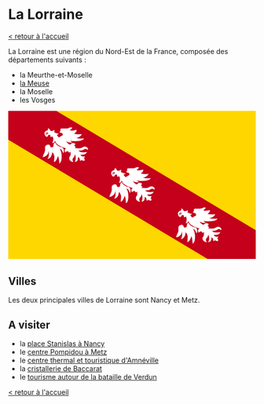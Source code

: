 # La Lorraine

[< retour à l'accueil](./index.md)

La Lorraine est une région du Nord-Est de la France, composée des départements suivants :

- la Meurthe-et-Moselle
- [la Meuse](./mon-departement.md)
- la Moselle
- les Vosges

![drapeau](./images/lorraine.svg)

## Villes

Les deux principales villes de Lorraine sont Nancy et Metz.

## A visiter

- la [place Stanislas à Nancy](https://fr.wikipedia.org/wiki/Place_Stanislas)
- le [centre Pompidou à Metz](https://fr.wikipedia.org/wiki/Centre_Pompidou-Metz)
- le [centre thermal et touristique d'Amnéville](https://fr.wikipedia.org/wiki/Amn%C3%A9ville#Centre_thermal_et_touristique)
- la [cristallerie de Baccarat](https://fr.wikipedia.org/wiki/Baccarat#Artisanat)
- le [tourisme autour de la bataille de Verdun](https://fr.wikipedia.org/wiki/Verdun#Lieux_de_m%C3%A9moire_de_la_Grande_Guerre)

[< retour à l'accueil](./index.md)
